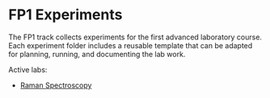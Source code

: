 # FP1 Experiments

The FP1 track collects experiments for the first advanced laboratory course. Each experiment folder includes a reusable template that can be adapted for planning, running, and documenting the lab work.

Active labs:

- [Raman Spectroscopy](raman/overview.md)
